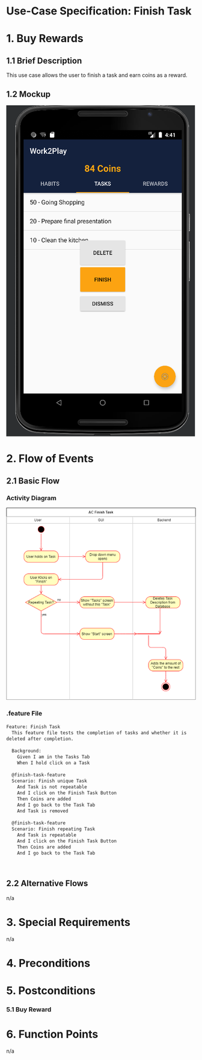 # Use-Case Specification: Finish Task

# 1. Buy Rewards

## 1.1 Brief Description
This use case allows the user to finish a task and earn coins as a reward.

## 1.2 Mockup

![](PNGs/UC_CRUD_T_POP_ss.png)

# 2. Flow of Events

## 2.1 Basic Flow

### Activity Diagram
![](PNGs/AC_Finish_Task.png)

### .feature File


``` feature
Feature: Finish Task
  This feature file tests the completion of tasks and whether it is deleted after completion.

  Background:
    Given I am in the Tasks Tab
    When I hold click on a Task

  @finish-task-feature
  Scenario: Finish unique Task
    And Task is not repeatable
    And I click on the Finish Task Button
    Then Coins are added
    And I go back to the Task Tab
    And Task is removed

  @finish-task-feature
  Scenario: Finish repeating Task
    And Task is repeatable
    And I click on the Finish Task Button
    Then Coins are added
    And I go back to the Task Tab

    
```

## 2.2 Alternative Flows
n/a

# 3. Special Requirements
n/a

# 4. Preconditions


# 5. Postconditions

### 5.1 Buy Reward




# 6. Function Points
n/a
